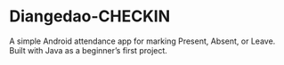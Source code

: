 # Diangedao-CHECKIN
A simple Android attendance app for marking Present, Absent, or Leave. Built with Java as a beginner’s first project.
